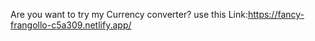 Are you want to try my Currency converter?
use this Link:https://fancy-frangollo-c5a309.netlify.app/
